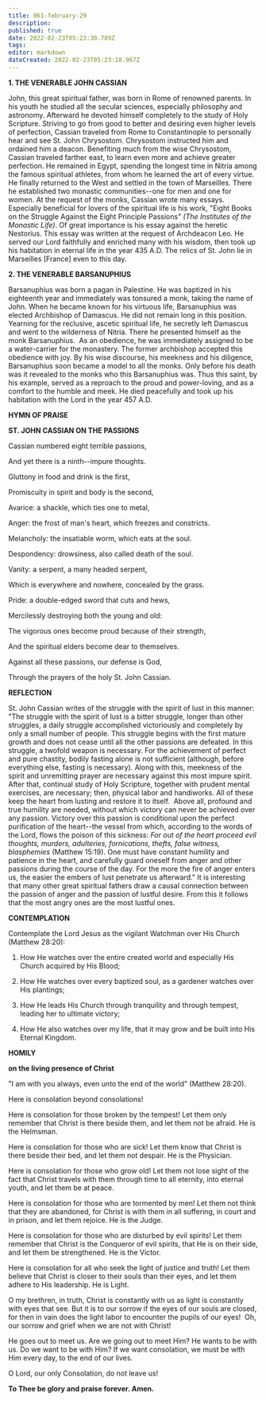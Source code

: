 ```yaml
---
title: 061-february-29
description: 
published: true
date: 2022-02-23T05:23:30.789Z
tags: 
editor: markdown
dateCreated: 2022-02-23T05:23:28.967Z
---
```



**1. THE VENERABLE JOHN CASSIAN**

John, this great spiritual father, was born in Rome of renowned parents. In his youth he studied all the secular sciences, especially philosophy and astronomy. Afterward he devoted himself completely to the study of Holy Scripture. Striving to go from good to better and desiring even higher levels of perfection, Cassian traveled from Rome to Constantinople to personally hear and see St. John Chrysostom. Chrysostom instructed him and ordained him a deacon. Benefiting much from the wise Chrysostom, Cassian traveled farther east, to learn even more and achieve greater perfection. He remained in Egypt, spending the longest time in Nitria among the famous spiritual athletes, from whom he learned the art of every virtue. He finally returned to the West and settled in the town of Marseilles. There he established two monastic communities--one for men and one for women. At the request of the monks, Cassian wrote many essays. Especially beneficial for lovers of the spiritual life is his work, "Eight Books on the Struggle Against the Eight Principle Passions" *(The Institutes of the Monastic Life)*. Of great importance is his essay against the heretic Nestorius. This essay was written at the request of Archdeacon Leo. He served our Lord faithfully and enriched many with his wisdom, then took up his habitation in eternal life in the year 435 A.D. The relics of St. John lie in Marseilles [France] even to this day.

**2. THE VENERABLE BARSANUPHIUS**

Barsanuphius was born a pagan in Palestine. He was baptized in his eighteenth year and immediately was tonsured a monk, taking the name of John. When he became known for his virtuous life, Barsanuphius was elected Archbishop of Damascus. He did not remain long in this position. Yearning for the reclusive, ascetic spiritual life, he secretly left Damascus and went to the wilderness of Nitria. There he presented himself as the monk Barsanuphius.  As an obedience, he was immediately assigned to be a water-carrier for the monastery. The former archbishop accepted this obedience with joy. By his wise discourse, his meekness and his diligence, Barsanuphius soon became a model to all the monks. Only before his death was it revealed to the monks who this Barsanuphius was. Thus this saint, by his example, served as a reproach to the proud and power-loving, and as a comfort to the humble and meek. He died peacefully and took up his habitation with the Lord in the year 457 A.D.



**HYMN OF PRAISE**

**ST. JOHN CASSIAN ON THE PASSIONS**

Cassian numbered eight terrible passions,

And yet there is a ninth--impure thoughts.

Gluttony in food and drink is the first,

Promiscuity in spirit and body is the second,

Avarice: a shackle, which ties one to metal,

Anger: the frost of man's heart, which freezes and constricts.

Melancholy: the insatiable worm, which eats at the soul.

Despondency: drowsiness, also called death of the soul.

Vanity: a serpent, a many headed serpent,

Which is everywhere and nowhere, concealed by the grass.

Pride: a double-edged sword that cuts and hews,

Mercilessly destroying both the young and old:

The vigorous ones become proud because of their strength,

And the spiritual elders become dear to themselves.

Against all these passions, our defense is God,

Through the prayers of the holy St. John Cassian.


**REFLECTION**

St. John Cassian writes of the struggle with the spirit of lust in this manner: "The struggle with the spirit of lust is a bitter struggle, longer than other struggles, a daily struggle accomplished victoriously and completely by only a small number of people. This struggle begins with the first mature growth and does not cease until all the other passions are defeated. In this struggle, a twofold weapon is necessary. For the achievement of perfect and pure chastity, bodily fasting alone is not sufficient (although, before everything else, fasting is necessary). Along with this, meekness of the spirit and unremitting prayer are necessary against this most impure spirit. After that, continual study of Holy Scripture, together with prudent mental exercises, are necessary; then, physical labor and handiworks. All of these keep the heart from lusting and restore it to itself.  Above all, profound and true humility are needed, without which victory can never be achieved over any passion. Victory over this passion is conditional upon the perfect purification of the heart--the vessel from which, according to the words of the Lord, flows the poison of this sickness: *For out of the heart proceed evil thoughts, murders, adulteries, fornications, thefts, false witness, blasphemies* (Matthew 15:19). One must have constant humility and patience in the heart, and carefully guard oneself from anger and other passions during the course of the day. For the more the fire of anger enters us, the easier the embers of lust penetrate us afterward." It is interesting that many other great spiritual fathers draw a causal connection between the passion of anger and the passion of lustful desire. From this it follows that the most angry ones are the most lustful ones.



**CONTEMPLATION**

Contemplate the Lord Jesus as the vigilant Watchman over His Church (Matthew 28:20):

1.  How He watches over the entire created world and especially His Church acquired by His Blood;

1.  How He watches over every baptized soul, as a gardener watches over His plantings;

1.  How He leads His Church through tranquility and through tempest, leading her to ultimate victory;

1.  How He also watches over my life, that it may grow and be built into His Eternal Kingdom.



**HOMILY**

**on the living presence of Christ**

"I am with you always, even unto the end of the world" (Matthew 28:20).

Here is consolation beyond consolations!

Here is consolation for those broken by the tempest! Let them only remember that Christ is there beside them, and let them not be afraid. He is the Helmsman.

Here is consolation for those who are sick! Let them know that Christ is there beside their bed, and let them not despair. He is the Physician.

Here is consolation for those who grow old! Let them not lose sight of the fact that Christ travels with them through time to all eternity, into eternal youth, and let them be at peace.

Here is consolation for those who are tormented by men! Let them not think that they are abandoned, for Christ is with them in all suffering, in court and in prison, and let them rejoice. He is the Judge.

Here is consolation for those who are disturbed by evil spirits! Let them remember that Christ is the Conqueror of evil spirits, that He is on their side, and let them be strengthened. He is the Victor.

Here is consolation for all who seek the light of justice and truth! Let them believe that Christ is closer to their souls than their eyes, and let them adhere to His leadership. He is Light.

O my brethren, in truth, Christ is constantly with us as light is constantly with eyes that see. But it is to our sorrow if the eyes of our souls are closed, for then in vain does the light labor to encounter the pupils of our eyes!  Oh, our sorrow and grief when we are not with Christ!

He goes out to meet us. Are we going out to meet Him? He wants to be with us. Do we want to be with Him? If we want consolation, we must be with Him every day, to the end of our lives.

O Lord, our only Consolation, do not leave us!

**To Thee be glory and praise forever. Amen.**

  
